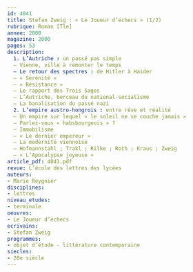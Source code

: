 ```yaml
---
id: 4041
title: Stefan Zweig : « Le Joueur d’échecs » (1/2)
rubrique: Roman [Tle]
annee: 2000
magazine: 2000
pages: 53
description: 
  1. L’Autriche : un passé pas simple
  – Vienne, ville à remonter le temps
  – Le retour des spectres : de Hitler à Haider
  – « Sérénité »
  – « Résistance »
  – Le rapport des Trois Sages
  – L’Autriche, berceau du national-socialisme
  – La banalisation du passé nazi
  2. L’empire austro-hongrois : entre rêve et réalité
  – Un empire sur lequel « le soleil ne se couche jamais »
  – Parlez-vous « habsbourgeois » ?
  – Immobilisme
  – « Le dernier empereur »
  – La modernité viennoise
  – Hofmannstahl ; Trakl ; Rilke ; Roth ; Kraus ; Zweig
  – « L’Apocalypse joyeuse »
article_pdf: 4041.pdf
revue: L’école des lettres des lycées
auteurs:
- Marie Reygnier
disciplines:
- lettres
niveau_etudes:
- terminale
oeuvres:
- Le Joueur d’échecs
ecrivains:
- Stefan Zweig
programmes:
- objet d’étude - littérature contemporaine
siecles:
- 20e siècle
---
```

